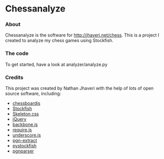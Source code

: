# Chessanalyze

### About
Chessanalyze is the software for http://jhaveri.net/chess.  This is a project I created to analyze my chess games using Stockfish.

### The code
To get started, have a look at analyzer/analyze.py

### Credits
This project was created by Nathan Jhaveri with the help of lots of open source software, including:
* [chessboardjs](http://chessboardjs.com/)
* [Stockfish](https://stockfishchess.org/)
* [Skeleton css](http://getskeleton.com/)
* [jQuery](http://jquery.com/)
* [backbone.js](http://backbonejs.org/)
* [require.js](http://requirejs.org/)
* [underscore.js](http://underscorejs.org/)
* [pgn-extract](http://www.cs.kent.ac.uk/people/staff/djb/pgn-extract/)
* [pystockfish](https://github.com/iamjarret/pystockfish)
* [pgnparser](https://github.com/renatopp/pgnparser)




